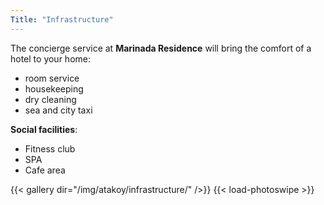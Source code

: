 ```yaml
---
Title: "Infrastructure"
---
```

The concierge service at **Marinada Residence** will bring the comfort of a hotel to your home:
 - room service
 - housekeeping
 - dry cleaning
 - sea and city taxi

**Social facilities**:

 - Fitness club
 - SPA
 - Cafe area

{{< gallery dir="/img/atakoy/infrastructure/" />}}
{{< load-photoswipe >}}
